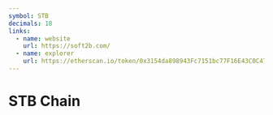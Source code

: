 ```yaml
---
symbol: STB
decimals: 18
links:
  - name: website
    url: https://soft2b.com/
  - name: explorer
    url: https://etherscan.io/token/0x3154da898943Fc7151bc77F16E43C0C47b5E452d
---
```


# STB Chain
